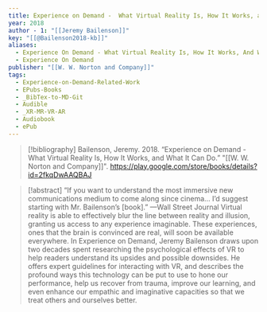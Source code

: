 ```yaml
---
title: Experience on Demand -  What Virtual Reality Is, How It Works, and What It Can Do
year: 2018
author - 1: "[[Jeremy Bailenson]]"
key: "[[@Bailenson2018-kb]]"
aliases:
  - Experience On Demand - What Virtual Reality Is, How It Works, And What It Can Do
  - Experience On Demand
publisher: "[[W. W. Norton and Company]]"
tags:
  - Experience-on-Demand-Related-Work
  - EPubs-Books
  - _BibTex-to-MD-Git
  - Audible
  - _XR-MR-VR-AR
  - Audiobook
  - ePub
---
```


> [!bibliography]
> Bailenson, Jeremy. 2018. “Experience on Demand -  What Virtual Reality Is, How It Works, and What It Can Do.” "[[W. W. Norton and Company]]". https://play.google.com/store/books/details?id=2fkqDwAAQBAJ

> [!abstract]
> “If you want to understand the most immersive new communications medium to come along since cinema… I’d suggest starting with Mr. Bailenson’s [book].” —Wall Street Journal Virtual reality is able to effectively blur the line between reality and illusion, granting us access to any experience imaginable. These experiences, ones that the brain is convinced are real, will soon be available everywhere. In Experience on Demand, Jeremy Bailenson draws upon two decades spent researching the psychological effects of VR to help readers understand its upsides and possible downsides. He offers expert guidelines for interacting with VR, and describes the profound ways this technology can be put to use to hone our performance, help us recover from trauma, improve our learning, and even enhance our empathic and imaginative capacities so that we treat others and ourselves better.